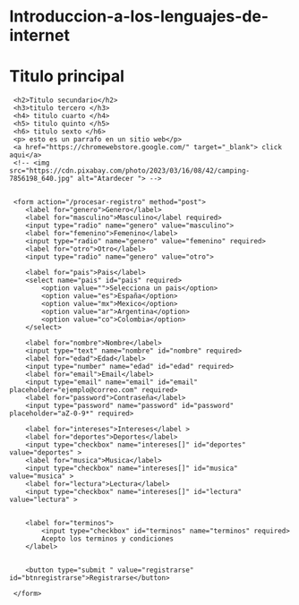 # Introduccion-a-los-lenguajes-de-internet
<!DOCTYPE html>
<html lang="en">
<head>
    <meta charset="UTF-8">
    <meta name="viewport" content="width=device-width, initial-scale=1.0">
    <title>Document</title>
</head>
<body>
    <!-- esto es un comentario -->
     <h1>Titulo principal</h1>
     <!-- <h2> titulo secundario</h2> -->
    
     <h2>Titulo secundario</h2>
     <h3>titulo tercero </h3>
     <h4> titulo cuarto </h4>
     <h5> titulo quinto </h5>
     <h6> titulo sexto </h6>
     <p> esto es un parrafo en un sitio web</p>
     <a href="https://chromewebstore.google.com/" target="_blank"> click aqui</a>
     <!-- <img src="https://cdn.pixabay.com/photo/2023/03/16/08/42/camping-7856198_640.jpg" alt="Atardecer "> -->
     
     
     <form action="/procesar-registro" method="post">
        <label for="genero">Genero</label>
        <label for="masculino">Masculino</label required>
        <input type="radio" name="genero" value="masculino">
        <label for="femenino">Femenino</label>
        <input type="radio" name="genero" value="femenino" required>
        <label for="otro">Otro</label>
        <input type="radio" name="genero" value="otro">

        <label for="pais">Pais</label>
        <select name="pais" id="pais" required>
            <option value="">Selecciona un pais</option>
            <option value="es">España</option>
            <option value="mx">Mexico</option>
            <option value="ar">Argentina</option>
            <option value="co">Colombia</option>
        </select>

        <label for="nombre">Nombre</label>
        <input type="text" name="nombre" id="nombre" required>
        <label for="edad">Edad</label>
        <input type="number" name="edad" id="edad" required>
        <label for="email">Email</label>
        <input type="email" name="email" id="email" placeholder="ejemplo@correo.com" required>
        <label for="password">Contraseña</label>
        <input type="password" name="password" id="password" placeholder="aZ-0-9*" required>

        <label for="intereses">Intereses</label >
        <label for="deportes">Deportes</label>
        <input type="checkbox" name="intereses[]" id="deportes" value="deportes" >
        <label for="musica">Musica</label>
        <input type="checkbox" name="intereses[]" id="musica" value="musica" >
        <label for="lectura">Lectura</label>
        <input type="checkbox" name="intereses[]" id="lectura" value="lectura" >


        <label for="terminos">
            <input type="checkbox" id="terminos" name="terminos" required>
            Acepto los terminos y condiciones
        </label>


        <button type="submit " value="registrarse" id="btnregistrarse">Registrarse</button>

     </form>



    
</body>
</html>
